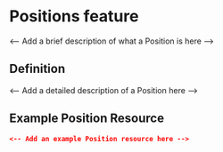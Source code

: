 # Positions feature
	
<-- Add a brief description of what a Position is here -->

## Definition

<-- Add a detailed description of a Position here -->

## Example Position Resource

```json
<-- Add an example Position resource here -->
```
